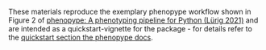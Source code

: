 These materials reproduce the exemplary phenopype workflow shown in Figure 2 of [phenopype: A phenotyping pipeline for Python (Lürig 2021)](https://besjournals.onlinelibrary.wiley.com/doi/10.1111/2041-210X.13771) and are intended as a quickstart-vignette for the package - for details refer to the [quickstart section the phenopype docs](https://phenopype.org/docs/quickstart).  

